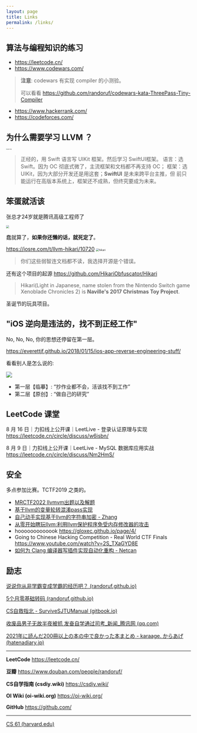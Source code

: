 ```yaml
---
layout: page
title: Links
permalink: /links/
---
```


## 算法与编程知识的练习



* <https://leetcode.cn/>
* <https://www.codewars.com/>

> **注意**: 
> codewars 有实现 compiler 的小测验。
> 
> 可以看看 <https://github.com/randoruf/codewars-kata-ThreePass-Tiny-Compiler>


* <https://www.hackerrank.com/>
* <https://codeforces.com/>


## 为什么需要学习 LLVM ？ 
<img src="https://raw.githubusercontent.com/randoruf/photo-asset-repo/924be731ab8c235d4d85ebf0a0a837db8a01b7bb/imgs/WechatIMG16018.png" alt="why-llvm" style="zoom:20%;">

> 正经的，用 Swift 语言写 UIKit 框架。然后学习 SwiftUI框架。
> 语言：选 Swift。因为 OC 彻底式微了，主流框架和文档都不再支持 OC；
> 框架：选 UIKit，因为大部分开发还是用这套；**SwiftUI** 是未来跨平台主推，但
> 前只能运行在高版本系统上，框架还不成熟，但终究要成为未来。

## 笨蛋就活该 

张总才24岁就是腾讯高级工程师了

<img src="https://raw.githubusercontent.com/randoruf/photo-asset-repo/main/imgs/2022-08-18-15-57-09.png" style="zoom:50%;">

蠢就算了，**如果你还懒的话，就死定了**。

<https://iosre.com/t/llvm-hikari/10720>
<img src="https://raw.githubusercontent.com/randoruf/photo-asset-repo/main/imgs/2022-08-14-15-46-13.png" alt="hikari" style="zoom:50%;"> 

> 你们这些弱智连文档都不读，我选择开源是个错误。

还有这个项目的起源 
<https://github.com/HikariObfuscator/Hikari>
> Hikari(Light in Japanese, name stolen from the Nintendo Switch game Xenoblade Chronicles 2) is **Naville's 2017 Christmas Toy Project**.

圣诞节的玩具项目。

## "iOS 逆向是违法的，找不到正经工作" 

No, No, No, 你的思想还停留在第一层。

<https://everettjf.github.io/2018/01/15/ios-app-reverse-engineering-stuff/>

看看别人是怎么说的: 

![](https://raw.githubusercontent.com/randoruf/photo-asset-repo/main/imgs/2022-08-14-15-54-54.png)


* 第一层【临摹】: “抄作业都不会，活该找不到工作”
* 第二层【原创】: “做自己的研究”

## LeetCode 课堂 

8 月 16 日｜力扣线上公开课｜LeetLive - 登录认证原理与实现 <https://leetcode.cn/circle/discuss/w6isbn/>

8 月 9 日｜力扣线上公开课｜LeetLive - MySQL 数据库应用实战 <https://leetcode.cn/circle/discuss/Nm2HmS/>


## 安全
多点参加比赛。TCTF2019 之类的。

* [MRCTF2022 llvmvm出题以及解题](https://bbs.pediy.com/thread-272599.htm)
* [基于llvm的变量轮转混淆pass实现](https://bbs.pediy.com/thread-271867.htm)
* [自己动手实现基于llvm的字符串加密 - Zhang](https://iosre.com/t/llvm/10610)
* [从零开始瞎玩llvm:利用llvm保护程序免受内存修改器的攻击](https://iosre.com/t/llvm-llvm/11132)
* hooooooooooook <https://gloxec.github.io/page/4/>
* Going to Chinese Hacking Competition - Real World CTF Finals <https://www.youtube.com/watch?v=2S_TXaGYD8E>
* [如何为 Clang 编译器写插件实现自动化重构 - Netcan](https://netcan.github.io/2020/08/07/%E5%A6%82%E4%BD%95%E4%B8%BAClang%E7%BC%96%E8%AF%91%E5%99%A8%E5%86%99%E6%8F%92%E4%BB%B6%E5%AE%9E%E7%8E%B0%E8%87%AA%E5%8A%A8%E5%8C%96%E9%87%8D%E6%9E%84/)


## 励志

 [说说你从非学霸变成学霸的经历吧？ (randoruf.github.io)](https://randoruf.github.io/cs_course/xueba/)

[5个月零基础转码 (randoruf.github.io)](https://randoruf.github.io/2022/05/27/quick.html)

[CS自救指北 - SurviveSJTUManual (gitbook.io)](https://survivesjtu.gitbook.io/survivesjtumanual/fu-lu/ben-ke-sheng-zhuan-ye-jie-shao-todo/cs-zi-jiu-zhi-bei)

[收废品男子无故半夜被抓 发奋自学通过司考_新闻_腾讯网 (qq.com)](https://news.qq.com/a/20121226/000088.htm)

[2021年に読んだ200冊以上の本の中で良かった本まとめ - karaage. からあげ (hatenadiary.jp)](https://karaage.hatenadiary.jp/entry/2021/12/27/073000)

---

**LeetCode** <https://leetcode.cn/>

**豆瓣** <https://www.douban.com/people/randoruf/>

**CS自学指南 (csdiy.wiki)** <https://csdiy.wiki/>

**OI Wiki (oi-wiki.org)** <https://oi-wiki.org/>

**GitHub** <https://github.com/>

---

[CS 61 (harvard.edu)](https://cs61.seas.harvard.edu/site/2021/)
